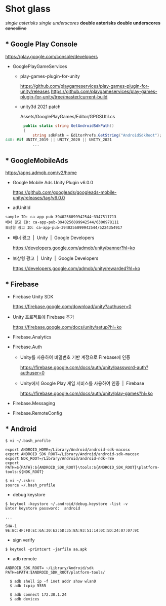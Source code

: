# Shot glass

*single asterisks*
_single underscores_
**double asterisks**
__double underscores__
~~cancelline~~

## * Google Play Console
  <https://play.google.com/console/developers>



- GooglePlayGameServices
  + play-games-plugin-for-unity

    https://github.com/playgameservices/play-games-plugin-for-unity/releases
    https://github.com/playgameservices/play-games-plugin-for-unity/tree/master/current-build

  + unity3d 2021 patch

    Assets/GooglePlayGames/Editor/GPGSUtil.cs
```C#
        public static string GetAndroidSdkPath()
        {
            string sdkPath = EditorPrefs.GetString("AndroidSdkRoot");
448: #if UNITY_2019 || UNITY_2020 || UNITY_2021
            ...
```



## * GoogleMobileAds

  https://apps.admob.com/v2/home

  - Google Mobile Ads Unity Plugin v6.0.0

    https://github.com/googleads/googleads-mobile-unity/releases/tag/v6.0.0

  - adUnitId
```
sample ID: ca-app-pub-3940256099942544~3347511713
배너 광고 ID: ca-app-pub-3940256099942544/6300978111
보상형 광고 ID: ca-app-pub-3940256099942544/5224354917
```


  - 배너 광고  |  Unity  |  Google Developers

    https://developers.google.com/admob/unity/banner?hl=ko


  - 보상형 광고  |  Unity  |  Google Developers

    https://developers.google.com/admob/unity/rewarded?hl=ko


## * Firebase

  - Firebase Unity SDK

    https://firebase.google.com/download/unity?authuser=0

  - Unity 프로젝트에 Firebase 추가

    https://firebase.google.com/docs/unity/setup?hl=ko


  - Firebase.Analytics

  - Firebase.Auth
    - Unity를 사용하여 비밀번호 기반 계정으로 Firebase에 인증

      https://firebase.google.com/docs/auth/unity/password-auth?authuser=0

    - Unity에서 Google Play 게임 서비스를 사용하여 인증  |  Firebase

      https://firebase.google.com/docs/auth/unity/play-games?hl=ko

  - Firebase.Messaging
  - Firebase.RemoteConfig





## * Android

```
$ vi ~/.bash_profile

export ANDROID_HOME=/Library/Android/android-sdk-macosx
export ANDROID_SDK_ROOT=/Library/Android/android-sdk-macosx
export NDK_ROOT=/Library/Android/android-ndk-r8e
export PATH=${PATH}:${ANDROID_SDK_ROOT}\tools:${ANDROID_SDK_ROOT}\platform-tools:${NDK_ROOT}

$ vi ~/.zshrc
source ~/.bash_profile
```

  - debug keystore
```
$ keytool -keystore ~/.android/debug.keystore -list -v
Enter keystore password:  android

...

SHA-1
9E:BC:4F:FD:EC:6A:30:E2:5D:35:8A:93:51:14:0C:5D:24:07:07:9C
```

  - sign verify
```  
$ keytool -printcert -jarfile aa.apk  
```

  - adb remote
```  
ANDROID_SDK_ROOT= ~/Library/Android/sdk
PATH=$PATH:$ANDROID_SDK_ROOT/platform-tools/

  $ adb shell ip -f inet addr show wlan0
  $ adb tcpip 5555

  $ adb connect 172.30.1.24
  $ adb devices
```